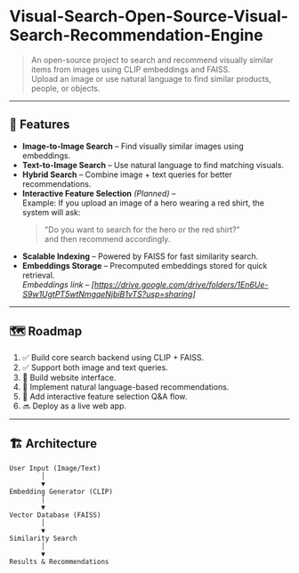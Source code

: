 # Visual-Search-Open-Source-Visual-Search-Recommendation-Engine
> An open-source project to search and recommend visually similar items from images using CLIP embeddings and FAISS.  
> Upload an image or use natural language to find similar products, people, or objects.

---

## 🚀 Features
- **Image-to-Image Search** – Find visually similar images using embeddings.
- **Text-to-Image Search** – Use natural language to find matching visuals.
- **Hybrid Search** – Combine image + text queries for better recommendations.
- **Interactive Feature Selection** *(Planned)* –  
  Example: If you upload an image of a hero wearing a red shirt, the system will ask:  
  > "Do you want to search for the hero or the red shirt?"  
  and then recommend accordingly.
- **Scalable Indexing** – Powered by FAISS for fast similarity search.
- **Embeddings Storage** – Precomputed embeddings stored for quick retrieval.  
  *Embeddings link – [https://drive.google.com/drive/folders/1En6Ue-S9w1UgtPT5wtNmgqeNjbiB1vTS?usp=sharing]*

---

## 🗺️ Roadmap
1. ✅ Build core search backend using CLIP + FAISS.
2. ✅ Support both image and text queries.
3. 🚧 Build website interface.
4. 🚧 Implement natural language-based recommendations.
5. 🚧 Add interactive feature selection Q&A flow.
6. 🔜 Deploy as a live web app.

---

## 🏗️ Architecture
```plaintext
User Input (Image/Text)
        │
        ▼
Embedding Generator (CLIP)
        │
        ▼
Vector Database (FAISS)
        │
        ▼
Similarity Search
        │
        ▼
Results & Recommendations


